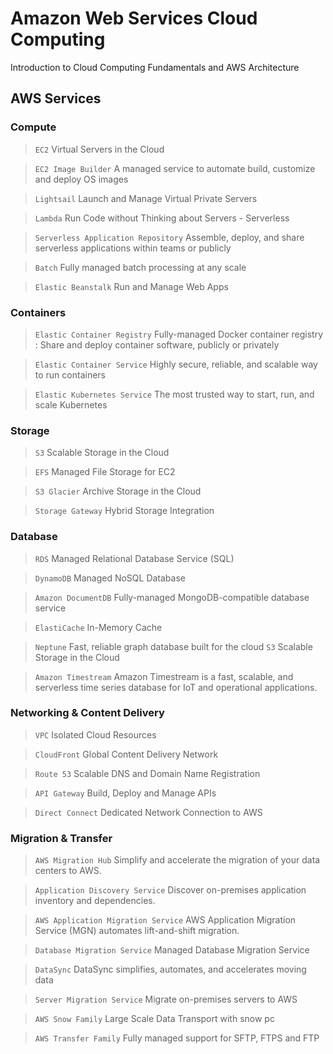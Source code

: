 # Amazon Web Services Cloud Computing
Introduction to Cloud Computing Fundamentals and AWS Architecture

## AWS Services

### Compute
> ``EC2``
Virtual Servers in the Cloud

> ``EC2 Image Builder``
A managed service to automate build, customize and deploy OS images

> ``Lightsail``
Launch and Manage Virtual Private Servers

> ``Lambda``
Run Code without Thinking about Servers - Serverless

> ``Serverless Application Repository``
Assemble, deploy, and share serverless applications within teams or publicly

> ``Batch``
Fully managed batch processing at any scale

> ``Elastic Beanstalk``
Run and Manage Web Apps

### Containers
> ``Elastic Container Registry``
Fully-managed Docker container registry : Share and deploy container software, publicly or privately

> ``Elastic Container Service``
Highly secure, reliable, and scalable way to run containers

> ``Elastic Kubernetes Service``
The most trusted way to start, run, and scale Kubernetes

### Storage
> ``S3``
Scalable Storage in the Cloud

> ``EFS``
Managed File Storage for EC2

> ``S3 Glacier``
Archive Storage in the Cloud

> ``Storage Gateway``
Hybrid Storage Integration

### Database 
> ``RDS``
Managed Relational Database Service (SQL)

> ``DynamoDB``
Managed NoSQL Database

> ``Amazon DocumentDB``
Fully-managed MongoDB-compatible database service

> ``ElastiCache``
In-Memory Cache

> ``Neptune``
Fast, reliable graph database built for the cloud
> ``S3``
Scalable Storage in the Cloud

> ``Amazon Timestream``
Amazon Timestream is a fast, scalable, and serverless time series database for IoT and operational applications.

### Networking & Content Delivery 
> ``VPC``
Isolated Cloud Resources

> ``CloudFront``
Global Content Delivery Network

> ``Route 53``
Scalable DNS and Domain Name Registration

> ``API Gateway``
Build, Deploy and Manage APIs

> ``Direct Connect``
Dedicated Network Connection to AWS

### Migration & Transfer
> ``AWS Migration Hub``
Simplify and accelerate the migration of your data centers to AWS.

> ``Application Discovery Service``
Discover on-premises application inventory and dependencies.

> ``AWS Application Migration Service``
AWS Application Migration Service (MGN) automates lift-and-shift migration.

> ``Database Migration Service``
Managed Database Migration Service

> ``DataSync``
DataSync simplifies, automates, and accelerates moving data

> ``Server Migration Service``
Migrate on-premises servers to AWS

> ``AWS Snow Family``
Large Scale Data Transport with snow pc

> ``AWS Transfer Family``
Fully managed support for SFTP, FTPS and FTP
